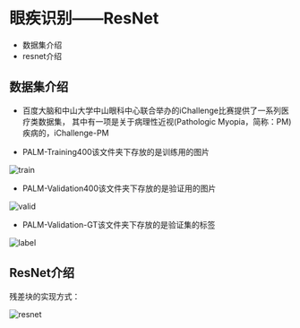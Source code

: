 # 眼疾识别——ResNet

* 数据集介绍
* resnet介绍

## 数据集介绍

* 百度大脑和中山大学中山眼科中心联合举办的iChallenge比赛提供了一系列医疗类数据集， 其中有一项是关于病理性近视(Pathologic Myopia，简称：PM)疾病的，iChallenge-PM

* PALM-Training400该文件夹下存放的是训练用的图片

![train](C:\Users\SongWood\shujiaxuexi\baidushixi\PALM\images\train.png)

* PALM-Validation400该文件夹下存放的是验证用的图片

![valid](C:\Users\SongWood\shujiaxuexi\baidushixi\PALM\images\valid.png)

* PALM-Validation-GT该文件夹下存放的是验证集的标签

![label](C:\Users\SongWood\shujiaxuexi\baidushixi\PALM\images\label.png)

## ResNet介绍

残差块的实现方式：

![resnet](C:\Users\SongWood\shujiaxuexi\baidushixi\PALM\images\resnet.png)

